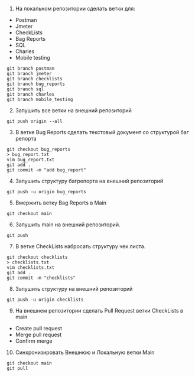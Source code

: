 1. На локальном репозитории сделать ветки для:
- Postman
- Jmeter
- CheckLists
- Bag Reports
- SQL
- Charles
- Mobile testing

```
git branch postman
git branch jmeter
git branch checklists
git branch bug_reports
git branch sql
git branch charles
git branch mobile_testing
```

2. Запушить все ветки на внешний репозиторий 
```
git push origin --all
```

3. В ветке Bug Reports сделать текстовый документ со структурой баг репорта 
```
git checkout bug_reports
> bug_report.txt
vim bug_report.txt
git add .
git commit -m "add bug_report"
```

4. Запушить структуру багрепорта на внешний репозиторий
```
git push -u origin bug_reports
```

5. Вмержить ветку Bag Reports в Main
```
git checkout main
```

6. Запушить main на внешний репозиторий.
```
git push
```

7. В ветке CheckLists набросать структуру чек листа.
```
git checkout checklists
> checklists.txt
vim checklists.txt
git add .
git commit -m "checklists"
```

8. Запушить структуру на внешний репозиторий

```
git push -u origin checklists
```

9. На внешнем репозитории сделать Pull Request ветки CheckLists в main
- Create pull request
- Merge pull request
- Confirm merge

10. Синхронизировать Внешнюю и Локальную ветки Main
```
git checkout main
git pull
```